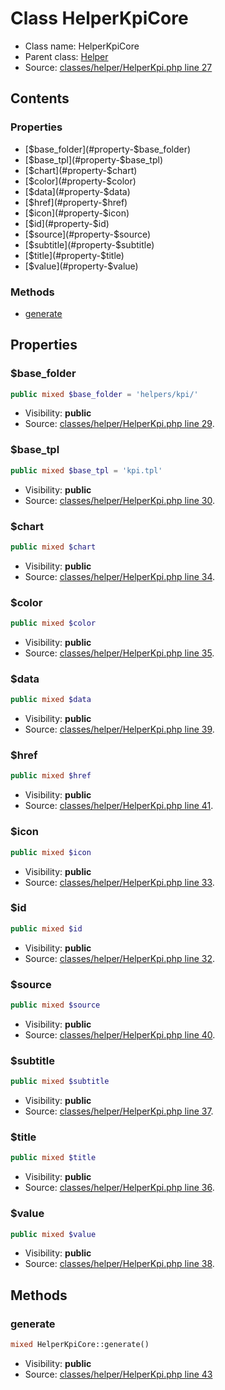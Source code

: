 Class HelperKpiCore
=====================





* Class name: HelperKpiCore
* Parent class: [Helper](class.HelperCore.md)
* Source: [classes/helper/HelperKpi.php line 27](https://github.com/PrestaShop/PrestaShop/blob/1.6.0.5/classes/helper/HelperKpi.php#L27)


Contents
--------


### Properties

* [$base_folder](#property-$base_folder)
* [$base_tpl](#property-$base_tpl)
* [$chart](#property-$chart)
* [$color](#property-$color)
* [$data](#property-$data)
* [$href](#property-$href)
* [$icon](#property-$icon)
* [$id](#property-$id)
* [$source](#property-$source)
* [$subtitle](#property-$subtitle)
* [$title](#property-$title)
* [$value](#property-$value)

### Methods

* [generate](#method-generate)




Properties
----------


### <a name="property-$base_folder"></a>$base_folder

```php
public mixed $base_folder = 'helpers/kpi/'
```





* Visibility: **public**
* Source: [classes/helper/HelperKpi.php line 29](https://github.com/PrestaShop/PrestaShop/blob/1.6.0.5/classes/helper/HelperKpi.php#L29).


### <a name="property-$base_tpl"></a>$base_tpl

```php
public mixed $base_tpl = 'kpi.tpl'
```





* Visibility: **public**
* Source: [classes/helper/HelperKpi.php line 30](https://github.com/PrestaShop/PrestaShop/blob/1.6.0.5/classes/helper/HelperKpi.php#L30).


### <a name="property-$chart"></a>$chart

```php
public mixed $chart
```





* Visibility: **public**
* Source: [classes/helper/HelperKpi.php line 34](https://github.com/PrestaShop/PrestaShop/blob/1.6.0.5/classes/helper/HelperKpi.php#L34).


### <a name="property-$color"></a>$color

```php
public mixed $color
```





* Visibility: **public**
* Source: [classes/helper/HelperKpi.php line 35](https://github.com/PrestaShop/PrestaShop/blob/1.6.0.5/classes/helper/HelperKpi.php#L35).


### <a name="property-$data"></a>$data

```php
public mixed $data
```





* Visibility: **public**
* Source: [classes/helper/HelperKpi.php line 39](https://github.com/PrestaShop/PrestaShop/blob/1.6.0.5/classes/helper/HelperKpi.php#L39).


### <a name="property-$href"></a>$href

```php
public mixed $href
```





* Visibility: **public**
* Source: [classes/helper/HelperKpi.php line 41](https://github.com/PrestaShop/PrestaShop/blob/1.6.0.5/classes/helper/HelperKpi.php#L41).


### <a name="property-$icon"></a>$icon

```php
public mixed $icon
```





* Visibility: **public**
* Source: [classes/helper/HelperKpi.php line 33](https://github.com/PrestaShop/PrestaShop/blob/1.6.0.5/classes/helper/HelperKpi.php#L33).


### <a name="property-$id"></a>$id

```php
public mixed $id
```





* Visibility: **public**
* Source: [classes/helper/HelperKpi.php line 32](https://github.com/PrestaShop/PrestaShop/blob/1.6.0.5/classes/helper/HelperKpi.php#L32).


### <a name="property-$source"></a>$source

```php
public mixed $source
```





* Visibility: **public**
* Source: [classes/helper/HelperKpi.php line 40](https://github.com/PrestaShop/PrestaShop/blob/1.6.0.5/classes/helper/HelperKpi.php#L40).


### <a name="property-$subtitle"></a>$subtitle

```php
public mixed $subtitle
```





* Visibility: **public**
* Source: [classes/helper/HelperKpi.php line 37](https://github.com/PrestaShop/PrestaShop/blob/1.6.0.5/classes/helper/HelperKpi.php#L37).


### <a name="property-$title"></a>$title

```php
public mixed $title
```





* Visibility: **public**
* Source: [classes/helper/HelperKpi.php line 36](https://github.com/PrestaShop/PrestaShop/blob/1.6.0.5/classes/helper/HelperKpi.php#L36).


### <a name="property-$value"></a>$value

```php
public mixed $value
```





* Visibility: **public**
* Source: [classes/helper/HelperKpi.php line 38](https://github.com/PrestaShop/PrestaShop/blob/1.6.0.5/classes/helper/HelperKpi.php#L38).


Methods
-------


### <a name="method-generate"></a>generate

```php
mixed HelperKpiCore::generate()
```





* Visibility: **public**
* Source: [classes/helper/HelperKpi.php line 43](https://github.com/PrestaShop/PrestaShop/blob/1.6.0.5/classes/helper/HelperKpi.php#L43)



